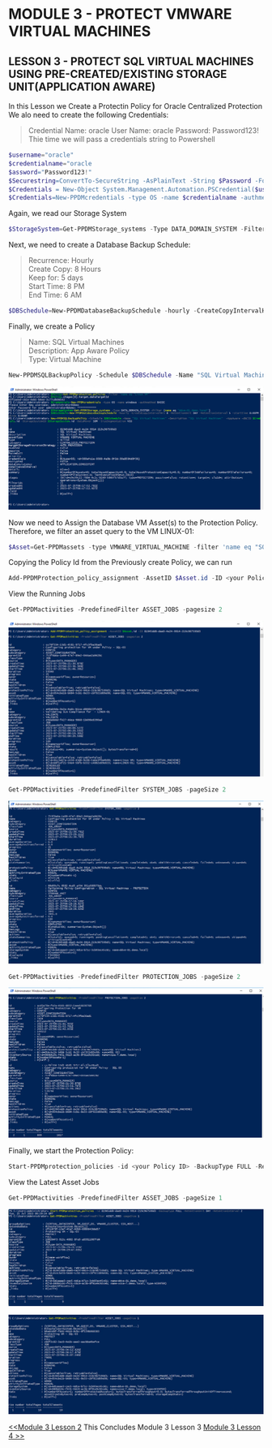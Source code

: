 # MODULE 3 - PROTECT VMWARE VIRTUAL MACHINES

## LESSON 3 - PROTECT SQL VIRTUAL MACHINES USING PRE-CREATED/EXISTING STORAGE UNIT(APPLICATION AWARE)

In this Lesson we Create a Protectin Policy for Oracle Centralized Protection
We alo need to create the following Credentials:

>Credential Name: oracle
>User Name: oracle
>Password: Password123!
Thie time we will pass a credentials string to Powershell

```Powershell
$username="oracle"
$credentialname="oracle
$assword="Password123!"
$Securestring=ConvertTo-SecureString -AsPlainText -String $Password -Force
$Credentials = New-Object System.Management.Automation.PSCredential($username, $Securestring)
$Credentials=New-PPDMcredentials -type OS -name $credentialname -authmethod BASIC 
```

Again, we read our Storage System

```Powershell
$StorageSystem=Get-PPDMStorage_systems -Type DATA_DOMAIN_SYSTEM -Filter {name eq "ddve-01.demo.local"}
```

Next, we need to create a Database Backup Schedule:

>Recurrence: Hourly  
>Create Copy: 8 Hours  
>Keep for: 5 days  
>Start Time: 8 PM  
>End Time: 6 AM  

```Powershell
$DBSchedule=New-PPDMDatabaseBackupSchedule -hourly -CreateCopyIntervalHrs 8 -RetentionUnit DAY -RetentionInterval 5 -starttime 8:00PM -endtime 6:00AM
```

Finally, we create a Policy

>Name: SQL Virtual Machines  
>Description: App Aware Policy  
>Type: Virtual Machine  

```Powershell
New-PPDMSQLBackupPolicy -Schedule $DBSchedule -Name "SQL Virtual Machines" -Description "SQL Virtual Machines"  -AppAware -dbCID $Credentials.id -StorageSystemID $StorageSystem.id -DataMover SDM -SizeSegmentation VSS
```

![Alt text](image-30.png)

Now we need to Assign the Database VM Asset(s) to the Protection Policy. Therefore, we filter an asset query to the VM LINUX-01:

```Powershell
$Asset=Get-PPDMassets -type VMWARE_VIRTUAL_MACHINE -filter 'name eq "SQL-03"'
```

Copying the Policy Id from the Previously create Policy, we can run

```Powershell
Add-PPDMProtection_policy_assignment -AssetID $Asset.id -ID <your Policy ID>
```

View the Running Jobs

```Powershell
Get-PPDMactivities -PredefinedFilter ASSET_JOBS -pagesize 2
```

![Alt text](image-31.png)

```Powershell
Get-PPDMactivities -PredefinedFilter SYSTEM_JOBS -pageSize 2
```

![Alt text](image-32.png)

```Powershell
Get-PPDMactivities -PredefinedFilter PROTECTION_JOBS -pageSize 2
```

![Alt text](image-33.png)

Finally, we start the Protection Policy:

```Powershell
Start-PPDMprotection_policies -id <your Policy ID> -BackupType FULL -RetentionUnit DAY -RetentionInterval 2
```

View the Latest Asset Jobs

```Powershell
Get-PPDMactivities -PredefinedFilter ASSET_JOBS -pageSize 1
```

![Alt text](image-34.png)

![Alt text](image-35.png)

 [<<Module 3 Lesson 2](./Module_3_2.md) This Concludes Module 3 Lesson 3 [Module 3 Lesson 4 >>](./Module_3_4.md)